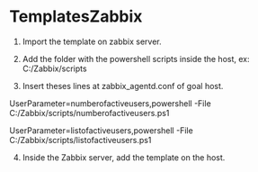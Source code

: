 # TemplatesZabbix

1. Import the template on zabbix server.

2. Add the folder with the powershell scripts inside the host, ex: C:/Zabbix/scripts

3. Insert theses lines at zabbix_agentd.conf of goal host.

  UserParameter=numberofactiveusers,powershell -File C:/Zabbix/scripts/numberofactiveusers.ps1

  UserParameter=listofactiveusers,powershell -File C:/Zabbix/scripts/listofactiveusers.ps1
  
4. Inside the Zabbix server, add the template on the host. 


